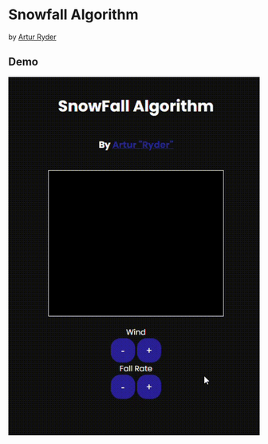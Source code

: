 # Snowfall Algorithm
by <a href="https://github.com/artur-ryder">Artur Ryder</a>

## Demo
<img src="/snowfall-demo.gif" >

